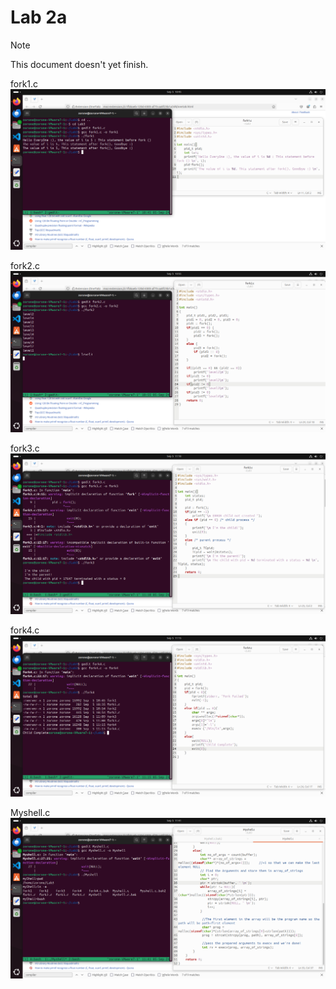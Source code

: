 # Lab 2a

> [!NOTE]
> This document doesn't yet finish.

fork1.c
![fork1.c](https://github.com/zorone/CPE3333/blob/master/res/Screenshot%20from%202024-09-05%2010-45-45.png?raw=true "fork1.c")

fork2.c
![fork2.c](https://github.com/zorone/CPE3333/blob/master/res/Screenshot%20from%202024-09-05%2010-55-21.png?raw=true "fork2.c")

fork3.c
![fork3.c](https://github.com/zorone/CPE3333/blob/master/res/Screenshot%20from%202024-09-05%2011-10-06.png?raw=true "fork3.c")

fork4.c
![fork4.c](https://github.com/zorone/CPE3333/blob/master/res/Screenshot%20from%202024-09-05%2011-15-54.png?raw=true "fork4.c")

Myshell.c
![Myshell.c](https://github.com/zorone/CPE3333/blob/master/res/Screenshot%20from%202024-09-05%2011-41-24.png?raw=true "Myshell.c")
